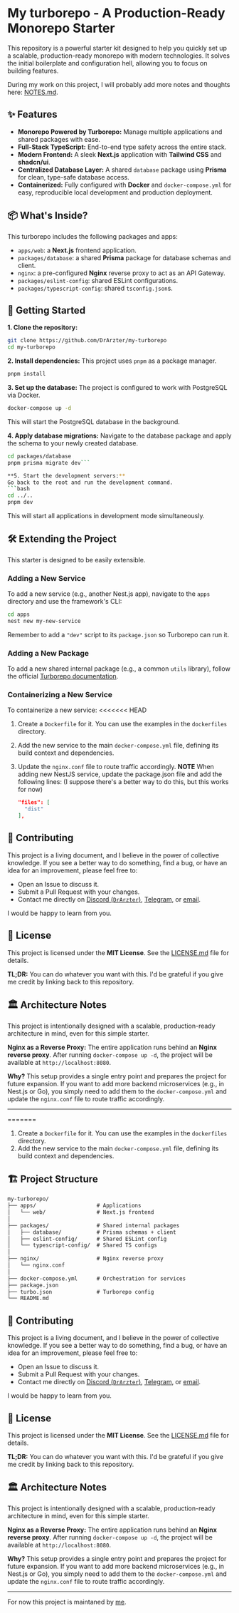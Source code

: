 # My turborepo - A Production-Ready Monorepo Starter

This repository is a powerful starter kit designed to help you quickly set up a scalable, production-ready monorepo with modern technologies. It solves the initial boilerplate and configuration hell, allowing you to focus on building features.

During my work on this project, I will probably add more notes and thoughts here: [NOTES.md](./NOTES.md).

## ✨ Features

- **Monorepo Powered by Turborepo:** Manage multiple applications and shared packages with ease.
- **Full-Stack TypeScript:** End-to-end type safety across the entire stack.
- **Modern Frontend:** A sleek **Next.js** application with **Tailwind CSS** and **shadcn/ui**.
- **Centralized Database Layer:** A shared `database` package using **Prisma** for clean, type-safe database access.
- **Containerized:** Fully configured with **Docker** and `docker-compose.yml` for easy, reproducible local development and production deployment.

## 📦 What's Inside?

This turborepo includes the following packages and apps:

- `apps/web`: a **Next.js** frontend application.
- `packages/database`: a shared **Prisma** package for database schemas and client.
- `nginx`: a pre-configured **Nginx** reverse proxy to act as an API Gateway.
- `packages/eslint-config`: shared ESLint configurations.
- `packages/typescript-config`: shared `tsconfig.json`s.

## 🚀 Getting Started

**1. Clone the repository:**

```bash
git clone https://github.com/DrArzter/my-turborepo
cd my-turborepo
```

**2. Install dependencies:**
This project uses `pnpm` as a package manager.

```bash
pnpm install
```

**3. Set up the database:**
The project is configured to work with PostgreSQL via Docker.

```bash
docker-compose up -d
```

This will start the PostgreSQL database in the background.

**4. Apply database migrations:**
Navigate to the database package and apply the schema to your newly created database.

````bash
cd packages/database
pnpm prisma migrate dev```

**5. Start the development servers:**
Go back to the root and run the development command.
```bash
cd ../..
pnpm dev
````

This will start all applications in development mode simultaneously.

## 🛠️ Extending the Project

This starter is designed to be easily extensible.

### Adding a New Service

To add a new service (e.g., another Nest.js app), navigate to the `apps` directory and use the framework's CLI:

```bash
cd apps
nest new my-new-service
```

Remember to add a `"dev"` script to its `package.json` so Turborepo can run it.

### Adding a New Package

To add a new shared internal package (e.g., a common `utils` library), follow the official [Turborepo documentation](https://turborepo.com/docs/crafting-your-repository/creating-an-internal-package).

### Containerizing a New Service

To containerize a new service:
<<<<<<< HEAD

1.  Create a `Dockerfile` for it. You can use the examples in the `dockerfiles` directory.
2.  Add the new service to the main `docker-compose.yml` file, defining its build context and dependencies.
3. Update the `nginx.conf` file to route traffic accordingly.
**NOTE** When adding new NestJS service, update the package.json file and add the following lines: (I suppose there's a better way to do this, but this works for now)

    ```json
    "files": [
      "dist"
    ],
    ```

## 🤝 Contributing

This project is a living document, and I believe in the power of collective knowledge. If you see a better way to do something, find a bug, or have an idea for an improvement, please feel free to:

- Open an Issue to discuss it.
- Submit a Pull Request with your changes.
- Contact me directly on [Discord (`DrArzter`)](https://discord.com/users/DrArzter), [Telegram](https://t.me/DrArzter), or [email](mailto:chapegarostislav@gmail.com).

I would be happy to learn from you.

## 📜 License

This project is licensed under the **MIT License**. See the [LICENSE.md](./LICENSE.md) file for details.

**TL;DR:** You can do whatever you want with this. I'd be grateful if you give me credit by linking back to this repository.

## 🏛️ Architecture Notes

This project is intentionally designed with a scalable, production-ready architecture in mind, even for this simple starter.

**Nginx as a Reverse Proxy:**
The entire application runs behind an **Nginx reverse proxy**. After running `docker-compose up -d`, the project will be available at `http://localhost:8080`.

**Why?**
This setup provides a single entry point and prepares the project for future expansion. If you want to add more backend microservices (e.g., in Nest.js or Go), you simply need to add them to the `docker-compose.yml` and update the `nginx.conf` file to route traffic accordingly.

---

=======

1.  Create a `Dockerfile` for it. You can use the examples in the `dockerfiles` directory.
2.  Add the new service to the main `docker-compose.yml` file, defining its build context and dependencies.

## 🏗️ Project Structure

```markdown
my-turborepo/
├── apps/                   # Applications
│   └── web/                # Next.js frontend
│
├── packages/               # Shared internal packages
│   ├── database/           # Prisma schemas + client
│   ├── eslint-config/      # Shared ESLint config
│   └── typescript-config/  # Shared TS configs
│
├── nginx/                  # Nginx reverse proxy
│   └── nginx.conf
│
├── docker-compose.yml      # Orchestration for services
├── package.json
├── turbo.json              # Turborepo config
└── README.md
```

## 🤝 Contributing

This project is a living document, and I believe in the power of collective knowledge. If you see a better way to do something, find a bug, or have an idea for an improvement, please feel free to:

- Open an Issue to discuss it.
- Submit a Pull Request with your changes.
- Contact me directly on [Discord (`DrArzter`)](https://discord.com/users/DrArzter), [Telegram](https://t.me/DrArzter), or [email](mailto:chapegarostislav@gmail.com).

I would be happy to learn from you.

## 📜 License

This project is licensed under the **MIT License**. See the [LICENSE.md](./LICENSE.md) file for details.

**TL;DR:** You can do whatever you want with this. I'd be grateful if you give me credit by linking back to this repository.

## 🏛️ Architecture Notes

This project is intentionally designed with a scalable, production-ready architecture in mind, even for this simple starter.

**Nginx as a Reverse Proxy:**
The entire application runs behind an **Nginx reverse proxy**. After running `docker-compose up -d`, the project will be available at `http://localhost:8080`.

**Why?**
This setup provides a single entry point and prepares the project for future expansion. If you want to add more backend microservices (e.g., in Nest.js or Go), you simply need to add them to the `docker-compose.yml` and update the `nginx.conf` file to route traffic accordingly.

---

For now this project is maintaned by [me](https://github.com/DrArzter).
